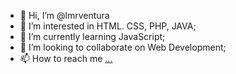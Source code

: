 - 👋 Hi, I’m @lmrventura
- 👀 I’m interested in HTML. CSS, PHP, JAVA;
- 🌱 I’m currently learning JavaScript;
- 💞️ I’m looking to collaborate on Web Development;
- 📫 How to reach me [...](https://www.linkedin.com/in/luiz-matheus-rodrigues-ventura-a317b122b/)

<!---
lmrventura/lmrventura is a ✨ special ✨ repository because its `README.md` (this file) appears on your GitHub profile.
You can click the Preview link to take a look at your changes.
--->
